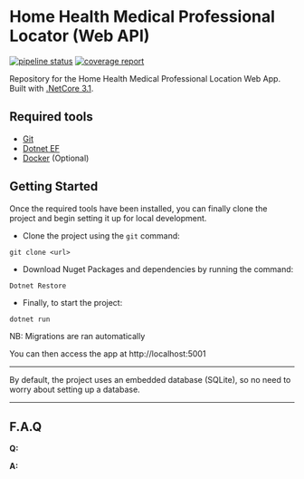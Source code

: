 # Home Health Medical Professional Locator (Web API)

[![pipeline status](https://gitlab.com/troyanderson.d/home-health-medical-professional-locator/Home/pipeline.svg)](https://gitlab.com/troyanderson.d/home-health-medical-professional-locator/badges/master/pipeline.svg)
[![coverage report](https://gitlab.com/troyanderson.d/home-health-medical-professional-locator/badges/master/coverage.svg)](https://gitlab.com/troyanderson.d/home-health-medical-professional-locator/commits/master)

Repository for the Home Health Medical Professional Location Web App.
Built with [.NetCore 3.1](https://docs.microsoft.com/en-us/aspnet/core/introduction-to-aspnet-core?view=aspnetcore-3.1).


## Required tools

- [Git](https://git-scm.com/downloads)
- [Dotnet EF](https://docs.microsoft.com/en-us/ef/core/miscellaneous/cli/dotnet)
- [Docker](https://www.docker.com/) (Optional)

## Getting Started

Once the required tools have been installed, you can finally clone the project and begin setting it up for local development.

- Clone the project using the `git` command:

```shell
git clone <url>
```

- Download Nuget Packages and dependencies by running the command:

```shell
Dotnet Restore
```

- Finally, to start the project:

```php
dotnet run
```

NB: Migrations are ran automatically

You can then access the app at http://localhost:5001

---

By default, the project uses an embedded database (SQLite), so no need to worry about setting up a database.

---

## F.A.Q

**Q:** 

**A:** 
